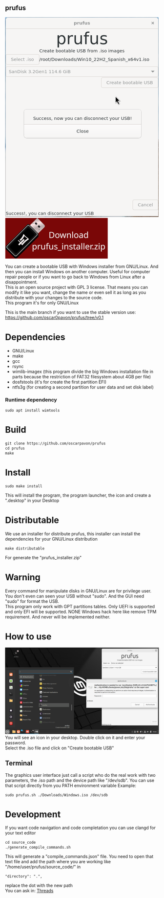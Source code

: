 ## prufus
![prufus_gui](images/screenshot1.png)[![Download Button](images/download_button.png)](https://github.com/oscarpavon/prufus/releases/download/v0.001a/prufus_installer.zip) 
  

You can create a bootable USB with Windows installer from GNU/Linux. And then you can install Windows on another computer. Useful for computer repair people or if you want to go back to Windows from Linux after a disappointment.  
This is an open source project with GPL 3 license. That means you can modify it like you want, change the name or even sell it as long as you distribute with your changes to the source code.  
This program it's for only GNU/Linux

This is the main branch if you want to use the stable version use:  
https://github.com/oscar0pavon/prufus/tree/v0.1
# Dependencies
- GNU/Linux
- make
- gcc
- rsync
- wimlib-imagex (this program divide the big Windows installation file in parts because the restriction of FAT32 filesystem about 4GB per file)
- dosfstools (it's for create the first partition EFI)
- ntfs3g (for creating a second partition for user data and set disk label)


### Runtime dependency
```
sudo apt install wimtools
```
# Build

```
git clone https://github.com/oscarpavon/prufus
cd prufus
make
```

# Install
```
sudo make install
```
This will install the program, the program launcher, the icon and create a ".desktop" in your Desktop

# Distributable
We use an installer for distribute prufus, this installer can install the dependencies for your GNU/Linux distribution
```
make distributable
```
For generate the "prufus_installer.zip"


# Warning
Every command for manipulate disks in GNU/Linux are for privilege user. You don't even can seen your USB without "sudo". And the GUI need "sudo" for format the USB.  
This program only work with GPT partitions tables. Only UEFI is supported and only EFI will be supported.
NONE Windows hack here like remove TPM requirement. And never will be implemented neither.

# How to use
![](images/screenshot2.png)
You will see an icon in your desktop. Double click on it and enter your password.  
Select the .iso file and click on "Create bootable USB"
## Terminal
The graphics user interface just call a script who do the real work with two parameters, the .iso path and the device path like "/dev/sdb".
You can use that script directly from you PATH environment variable
Example:
```
sudo prufus.sh ./Downloads/Windows.iso /dev/sdb
```
# Development
If you want code navigation and code completation you can use clangd for your text editor
```
cd source_code
./generate_compile_commands.sh
```
This will generate a "compile_commands.json" file.
You need to open that text file and add the path where you are working like "/home/user/prufus/source_code/" in
```
"directory": ".",
```
replace the dot with the new path  
You can ask in:
[Threads](https://www.threads.net/@oscar0pavon)
